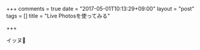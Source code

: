 +++
comments = true
date = "2017-05-01T10:13:29+09:00"
layout = "post"
tags = []
title = "Live Photosを使ってみる"

+++

イッヌ🐶

<div data-live-photo data-photo-src="/images/post/live-photo.jpg" data-video-src="/images/post/photo.mov" style="width: 640px; height: 320px"></div>